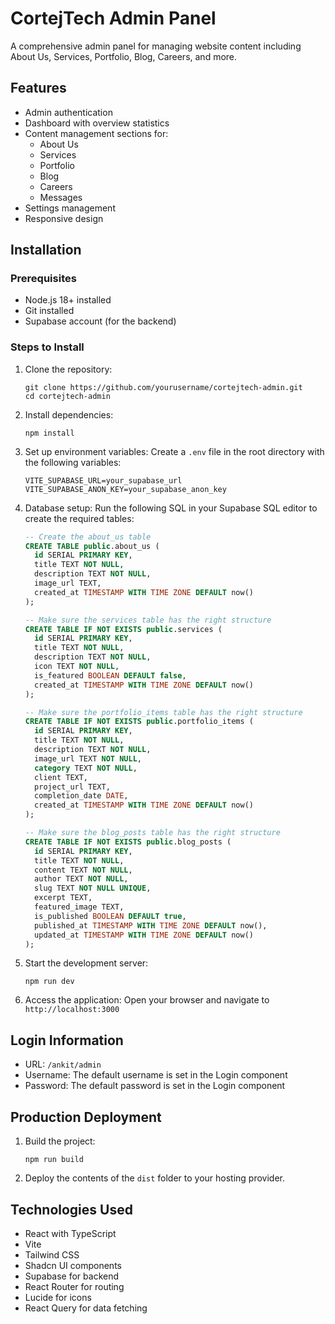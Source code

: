 
# CortejTech Admin Panel

A comprehensive admin panel for managing website content including About Us, Services, Portfolio, Blog, Careers, and more.

## Features

- Admin authentication
- Dashboard with overview statistics
- Content management sections for:
  - About Us
  - Services
  - Portfolio
  - Blog
  - Careers
  - Messages
- Settings management
- Responsive design

## Installation

### Prerequisites

- Node.js 18+ installed
- Git installed
- Supabase account (for the backend)

### Steps to Install

1. Clone the repository:
   ```
   git clone https://github.com/yourusername/cortejtech-admin.git
   cd cortejtech-admin
   ```

2. Install dependencies:
   ```
   npm install
   ```

3. Set up environment variables:
   Create a `.env` file in the root directory with the following variables:
   ```
   VITE_SUPABASE_URL=your_supabase_url
   VITE_SUPABASE_ANON_KEY=your_supabase_anon_key
   ```

4. Database setup:
   Run the following SQL in your Supabase SQL editor to create the required tables:

   ```sql
   -- Create the about_us table
   CREATE TABLE public.about_us (
     id SERIAL PRIMARY KEY,
     title TEXT NOT NULL,
     description TEXT NOT NULL,
     image_url TEXT,
     created_at TIMESTAMP WITH TIME ZONE DEFAULT now()
   );

   -- Make sure the services table has the right structure
   CREATE TABLE IF NOT EXISTS public.services (
     id SERIAL PRIMARY KEY,
     title TEXT NOT NULL,
     description TEXT NOT NULL,
     icon TEXT NOT NULL,
     is_featured BOOLEAN DEFAULT false,
     created_at TIMESTAMP WITH TIME ZONE DEFAULT now()
   );

   -- Make sure the portfolio_items table has the right structure
   CREATE TABLE IF NOT EXISTS public.portfolio_items (
     id SERIAL PRIMARY KEY,
     title TEXT NOT NULL,
     description TEXT NOT NULL,
     image_url TEXT NOT NULL,
     category TEXT NOT NULL,
     client TEXT,
     project_url TEXT,
     completion_date DATE,
     created_at TIMESTAMP WITH TIME ZONE DEFAULT now()
   );

   -- Make sure the blog_posts table has the right structure
   CREATE TABLE IF NOT EXISTS public.blog_posts (
     id SERIAL PRIMARY KEY,
     title TEXT NOT NULL,
     content TEXT NOT NULL,
     author TEXT NOT NULL,
     slug TEXT NOT NULL UNIQUE,
     excerpt TEXT,
     featured_image TEXT,
     is_published BOOLEAN DEFAULT true,
     published_at TIMESTAMP WITH TIME ZONE DEFAULT now(),
     updated_at TIMESTAMP WITH TIME ZONE DEFAULT now()
   );
   ```

5. Start the development server:
   ```
   npm run dev
   ```

6. Access the application:
   Open your browser and navigate to `http://localhost:3000`

## Login Information

- URL: `/ankit/admin`
- Username: The default username is set in the Login component
- Password: The default password is set in the Login component

## Production Deployment

1. Build the project:
   ```
   npm run build
   ```

2. Deploy the contents of the `dist` folder to your hosting provider.

## Technologies Used

- React with TypeScript
- Vite
- Tailwind CSS
- Shadcn UI components
- Supabase for backend
- React Router for routing
- Lucide for icons
- React Query for data fetching
